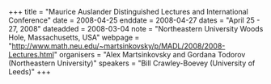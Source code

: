 +++
title = "Maurice Auslander Distinguished Lectures and International Conference"
date = 2008-04-25
enddate = 2008-04-27
dates = "April 25 - 27, 2008"
dateadded = 2008-03-04
note = "Northeastern University 
Woods Hole, Massachusetts, USA"
webpage = "http://www.math.neu.edu/~martsinkovsky/p/MADL/2008/2008-Lectures.html"
organisers = "Alex Martsinkovsky and Gordana Todorov (Northeastern University)"
speakers = "Bill Crawley-Boevey (University of Leeds)"
+++

